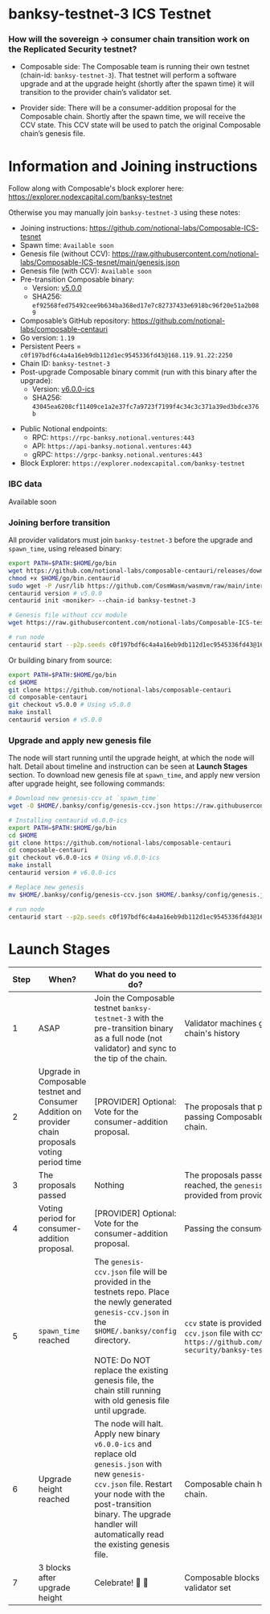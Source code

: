 # banksy-testnet-3 ICS Testnet

### How will the sovereign -> consumer chain transition work on the Replicated Security testnet?

* Composable side: The Composable team is running their own testnet (chain-id: `banksy-testnet-3`). That testnet will perform a software upgrade and at the upgrade height (shortly after the spawn time) it will transition to the provider chain’s validator set.

* Provider side: There will be a consumer-addition proposal for the Composable chain. Shortly after the spawn time, we will receive the CCV state. This CCV state will be used to patch the original Composable chain’s genesis file.

# Information and Joining instructions
Follow along with Composable's block explorer here: https://explorer.nodexcapital.com/banksy-testnet

Otherwise you may manually join `banksy-testnet-3` using these notes:
* Joining instructions: https://github.com/notional-labs/Composable-ICS-tesnet
* Spawn time: `Available soon`
* Genesis file (without CCV): https://raw.githubusercontent.com/notional-labs/Composable-ICS-tesnet/main/genesis.json
* Genesis file (with CCV): `Available soon`
* Pre-transition Composable binary: 
   * Version: [v5.0.0](https://github.com/notional-labs/Composable-ICS-tesnet/raw/main/binaries/v5.0.0/centaurid)
   * SHA256: `ef92568fed75492cee9b634ba368ed17e7c82737433e6918bc96f20e51a2b089`
* Composable’s GitHub repository: https://github.com/notional-labs/composable-centauri
* Go version: `1.19`
* Persistent Peers = `c0f197bdf6c4a4a16eb9db112d1ec9545336fd43@168.119.91.22:2250`
* Chain ID: `banksy-testnet-3`
* Post-upgrade Composable binary commit (run with this binary after the upgrade):
   * Version: [v6.0.0-ics](https://github.com/notional-labs/composable-centauri/releases/download/v6.0.0-ics/centaurid)
   * SHA256: `43045ea6208cf11409ce1a2e37fc7a9723f7199f4c34c3c371a39ed3bdce376b`
- Public Notional endpoints: 
    - RPC: `https://rpc-banksy.notional.ventures:443`
    - API: `https://api-banksy.notional.ventures:443`
    - gRPC: `https://grpc-banksy.notional.ventures:443`
- Block Explorer: `https://explorer.nodexcapital.com/banksy-testnet`

### IBC data
Available soon

### Joining berfore transition
All provider validators must join `banksy-testnet-3` before the upgrade and `spawn_time`, using released binary:

```bash
export PATH=$PATH:$HOME/go/bin
wget https://github.com/notional-labs/composable-centauri/releases/download/v5.0.0/centaurid -O $HOME/go/bin.centaurid
chmod +x $HOME/go/bin.centaurid
sudo wget -P /usr/lib https://github.com/CosmWasm/wasmvm/raw/main/internal/api/libwasmvm.x86_64.so
centaurid version # v5.0.0
centaurid init <moniker> --chain-id banksy-testnet-3

# Genesis file without ccv module
wget https://raw.githubusercontent.com/notional-labs/Composable-ICS-tesnet/main/genesis.json -O $HOME/.banksy/config/genesis.json

# run node
centaurid start --p2p.seeds c0f197bdf6c4a4a16eb9db112d1ec9545336fd43@168.119.91.22:2250
```
Or building binary from source:
```bash
export PATH=$PATH:$HOME/go/bin
cd $HOME
git clone https://github.com/notional-labs/composable-centauri
cd composable-centauri
git checkout v5.0.0 # Using v5.0.0
make install
centaurid version # v5.0.0
```

### Upgrade and apply new genesis file
The node will start running until the upgrade height, at which the node will halt. Detail about timeline and instruction can be seen at **Launch Stages** section. To download new genesis file at `spawn_time`, and apply new version after upgrade height, see following commands:
```bash
# Download new genesis-ccv at `spawn_time`
wget -O $HOME/.banksy/config/genesis-ccv.json https://raw.githubusercontent.com/cosmos/testnets/master/replicated-security/banksy-testnet-3/genesis-ccv.json
```

```bash
# Installing centaurid v6.0.0-ics
export PATH=$PATH:$HOME/go/bin
cd $HOME
git clone https://github.com/notional-labs/composable-centauri
cd composable-centauri
git checkout v6.0.0-ics # Using v6.0.0-ics
make install
centaurid version # v6.0.0-ics

# Replace new genesis
mv $HOME/.banksy/config/genesis-ccv.json $HOME/.banksy/config/genesis.json

# run node
centaurid start --p2p.seeds c0f197bdf6c4a4a16eb9db112d1ec9545336fd43@168.119.91.22:2250
```

# Launch Stages
|Step|When?                                             |What do you need to do?                                                                       |What is happening?                                                                                                                              |
|----|--------------------------------------------------|----------------------------------------------------------------------------------------------|------------------------------------------------------------------------------------------------------------------------------------------------|
|1   |ASAP                                              |Join the Composable testnet `banksy-testnet-3` with the pre-transition binary as a full node (not validator) and sync to the tip of the chain.|Validator machines getting caught up on existing Composable chain's history                                                                         |
|2   |Upgrade in Composable testnet and Consumer Addition on provider chain proposals voting period time | [PROVIDER] Optional: Vote for the consumer-addition proposal.  | The proposals that provide new binary for the transition, and passing Composable testnet from sovereign to consumer chain.                                 |
|3   |The proposals passed                                 |Nothing                                                                           | The proposals passed, `spawn_time` is set. After `spawn_time` is reached, the `genesis.json` file containing `ccv` state will be provided from provider chain.
|4   |Voting period for consumer-addition proposal.     |[PROVIDER] Optional: Vote for the consumer-addition proposal.                                 |Passing the consumer-addition proposal on the provider side.|
|5   |`spawn_time` reached                                  |The `genesis-ccv.json` file will be provided in the testnets repo. Place the newly generated `genesis-ccv.json` in the `$HOME/.banksy/config` directory. <br/><br/>NOTE: Do NOT replace the existing genesis file, the chain still running with old genesis file until upgrade.|`ccv` state is provided from provider chain. The new `genesis-ccv.json` file with ccv data will be published in `https://github.com/cosmos/testnets/tree/master/replicated-security/banksy-testnet-3`|
|6   |Upgrade height reached     | The node will halt. Apply new binary `v6.0.0-ics` and replace old `genesis.json` with new `genesis-ccv.json` file. Restart your node with the post-transition binary. The upgrade handler will automatically read the existing genesis file. | Composable chain halts to transition to being a consumer chain.                                                                                     |
|7   |3 blocks after upgrade height                     |Celebrate! :tada: 🥂                                                |Composable blocks are now produced by the provider validator set|
